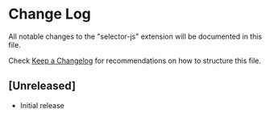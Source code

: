 # Change Log

All notable changes to the "selector-js" extension will be documented in this file.

Check [Keep a Changelog](http://keepachangelog.com/) for recommendations on how to structure this file.

## [Unreleased]

- Initial release